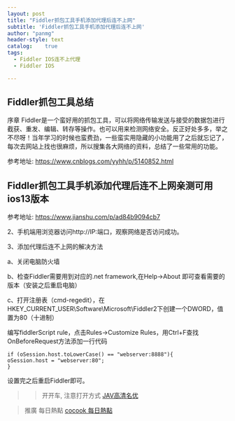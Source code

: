 ```yaml
---
layout: post
title: "Fiddler抓包工具手机添加代理后连不上网"
subtitle: 'Fiddler抓包工具手机添加代理后连不上网'
author: "panmg"
header-style: text
catalog:    true
tags:
  - Fiddler IOS连不上代理
  - Fiddler IOS

---
```


## Fiddler抓包工具总结

序章
Fiddler是一个蛮好用的抓包工具，可以将网络传输发送与接受的数据包进行截获、重发、编辑、转存等操作。也可以用来检测网络安全。反正好处多多，举之不尽呀！当年学习的时候也蛮费劲，一些蛮实用隐藏的小功能用了之后就忘记了，每次去网站上找也很麻烦，所以搜集各大网络的资料，总结了一些常用的功能。

参考地址:  https://www.cnblogs.com/yyhh/p/5140852.html
 

## Fiddler抓包工具手机添加代理后连不上网亲测可用 ios13版本

参考地址: https://www.jianshu.com/p/ad84b9094cb7  


2、手机端用浏览器访问http://IP:端口，观察网络是否访问成功。

3、添加代理后连不上网的解决方法

a、关闭电脑防火墙

b、检查Fiddler需要用到对应的.net framework,在Help->About 即可查看需要的版本（安装之后重启电脑）

c、打开注册表（cmd-regedit），在HKEY_CURRENT_USER\Software\Microsoft\Fiddler2下创建一个DWORD，值置为80（十进制）

编写fiddlerScript rule，点击Rules->Customize Rules，用Ctrl+F查找OnBeforeRequest方法添加一行代码

	if (oSession.host.toLowerCase() == "webserver:8888"){
	oSession.host = "webserver:80";
	}

设置完之后重启Fiddler即可。






>> 开开车, 注意打开方式 [JAV高清名优](https://www.xkspp.com)

>推廣 每日熱點   [cocook 每日熱點](https://blog.cocook.cn/)

